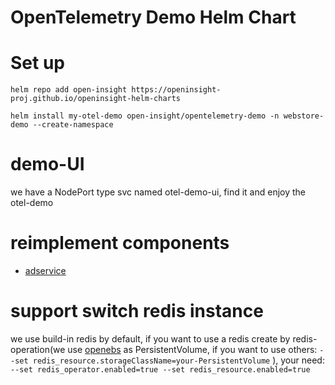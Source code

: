 # OpenTelemetry Demo Helm Chart

# Set up
```shell
helm repo add open-insight https://openinsight-proj.github.io/openinsight-helm-charts

helm install my-otel-demo open-insight/opentelemetry-demo -n webstore-demo --create-namespace
```

# demo-UI
we have a NodePort type svc named otel-demo-ui, find it and enjoy the otel-demo

# reimplement components
- [adservice](https://github.com/openinsight-proj/adservice#adservice-springcloud)

# support switch redis instance
we use build-in redis by default, if you want to use a redis create by redis-operation(we use
[openebs](https://openebs.io/) as PersistentVolume, if you want to use others: `--set redis_resource.storageClassName=your-PersistentVolume` ), 
your need: `--set redis_operator.enabled=true --set redis_resource.enabled=true`
